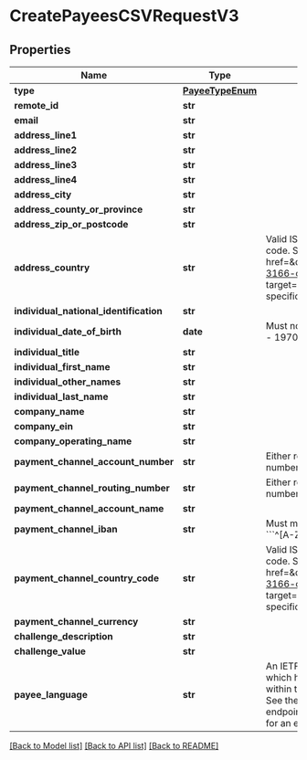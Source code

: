 # CreatePayeesCSVRequestV3

## Properties
Name | Type | Description | Notes
------------ | ------------- | ------------- | -------------
**type** | [**PayeeTypeEnum**](PayeeTypeEnum.md) |  | 
**remote_id** | **str** |  | 
**email** | **str** |  | 
**address_line1** | **str** |  | 
**address_line2** | **str** |  | [optional] 
**address_line3** | **str** |  | [optional] 
**address_line4** | **str** |  | [optional] 
**address_city** | **str** |  | 
**address_county_or_province** | **str** |  | [optional] 
**address_zip_or_postcode** | **str** |  | 
**address_country** | **str** | Valid ISO 3166 2 character country code. See the &lt;a href&#x3D;\&quot;https://www.iso.org/iso-3166-country-codes.html\&quot; target&#x3D;\&quot;_blank\&quot; a&gt;ISO specification&lt;/a&gt; for details. | 
**individual_national_identification** | **str** |  | [optional] 
**individual_date_of_birth** | **date** | Must not be date in future. Example - 1970-05-20 | [optional] 
**individual_title** | **str** |  | [optional] 
**individual_first_name** | **str** |  | [optional] 
**individual_other_names** | **str** |  | [optional] 
**individual_last_name** | **str** |  | [optional] 
**company_name** | **str** |  | [optional] 
**company_ein** | **str** |  | [optional] 
**company_operating_name** | **str** |  | [optional] 
**payment_channel_account_number** | **str** | Either routing number and account number or only iban must be set | [optional] 
**payment_channel_routing_number** | **str** | Either routing number and account number or only iban must be set | [optional] 
**payment_channel_account_name** | **str** |  | [optional] 
**payment_channel_iban** | **str** | Must match the regular expression &#x60;&#x60;&#x60;^[A-Za-z0-9]+$&#x60;&#x60;&#x60;. | [optional] 
**payment_channel_country_code** | **str** | Valid ISO 3166 2 character country code. See the &lt;a href&#x3D;\&quot;https://www.iso.org/iso-3166-country-codes.html\&quot; target&#x3D;\&quot;_blank\&quot; a&gt;ISO specification&lt;/a&gt; for details. | [optional] 
**payment_channel_currency** | **str** |  | [optional] 
**challenge_description** | **str** |  | [optional] 
**challenge_value** | **str** |  | [optional] 
**payee_language** | **str** | An IETF BCP 47 language code which has been configured for use within this Velo environment.&lt;BR&gt; See the /v1/supportedLanguages endpoint to list the available codes for an environment.  | [optional] 

[[Back to Model list]](../README.md#documentation-for-models) [[Back to API list]](../README.md#documentation-for-api-endpoints) [[Back to README]](../README.md)


